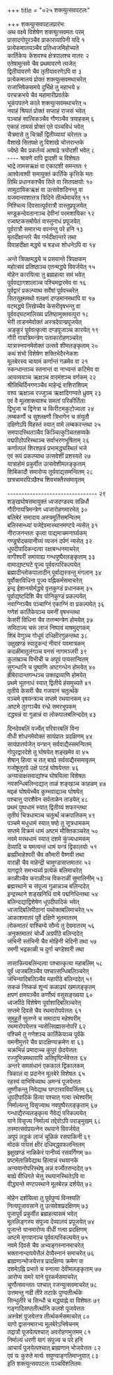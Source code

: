 +++
title = "०२५ शक्त्युत्सवपटलः"

+++
शक्त्युत्सवपटलप्रारंभः    
अथ वक्ष्ये विशेषेण शक्त्युत्सवमतः परम्  
प्रासादगोपुरञ्चैव प्राकारव्यापिनी यदि  १  
प्रत्येकमालयञ्चैव प्रतिध्वजमिहोच्यते  
कार्तिकेयः केशवश्च क्षेत्रपालश्च मातरः  २  
एतेषामुत्सवे चैव प्रथमावरणे त्यजेत्  
द्वितीयावरणे चैव तृतीयावरणेऽपि वा  ३  
प्रत्येकमालयं प्रोक्तं शक्त्युत्सवमथाचरेत्  
राजाभिषेकसमये दुर्भिक्षे तु महाभये  ४  
परचक्रभये चैव महामारीप्रवर्तके  
भूकंपपतने काले शक्त्युत्सवमथाचरेत्  ५  
नवाहं श्रियतं प्रोक्तं सप्ताहं राजसं भवेत्  
पञ्चाहं सात्विकञ्चैव गौणञ्चैव त्रयाहकम्  ६  
एकाहं तामसं प्रोक्तं एते पञ्चविधं भवेत्  
चैत्रमासे तु चित्रर्क्षे द्वितीय्यायां चरेत्ततः  ७  
वैशाखे सितपक्षे तु विशाखे चोत्तरान्तके  
ज्येष्ठे चैव प्रकर्तव्यं आषाढे त्रयोदशी भवेत्  ८  
---- श्रावणे वापि द्वादशी च विशेषतः  
भाद्रे तामसऋक्षं वा एकादशी समन्ततः  ९  
आश्वेत्वश्वी समायुक्तं कार्तिके कृत्तिके मतः  
तिथि प्रधानकश्चैव सिते वा सितपक्षयोः  १०  
सामुदायिकऋक्षं वा उत्सवेशदिनन्तु वा  
यजमानवशात्तत्र त्रिदिने तीर्त्थमाचरेत्  ११  
निश्चित्य दिवसात्पूर्वरात्रौ वास्तुप्रपूजयेत्  
मण्डूकन्देवतानाञ्च देवीनां परमशायिका  १२  
रज्वष्टकसमोपेतं वास्तुनाधं प्रपूजयेत्  
पूर्वरात्रौ समारभ्य वपनन्तु परे हनि  १३  
मृतदीक्षान्तरे चैव गर्भदीक्षान्तरे तथा  
विवाहदीक्षा मद्ध्ये च षडध्व शोधनेऽपि वा  १४  

अन्ते त्रिपक्षमद्ध्ये च प्रसवान्ते त्रिपक्षकम्  
महोत्सवं प्रतिष्ठाञ्च एतन्मद्ध्ये विवर्जयेत्  १५  
मोहेन कारयित्वा तु ब्रह्महत्या समं भवेत्  
पूर्ववद्यागशालाञ्च पश्चिमद्वारमेव वा  १६  
पूर्वद्वारं प्रकल्प्याथ सर्वेषां पूर्ववच्चरेत्  
सितसूक्ष्ममथो श्लक्ष्णं दण्डमानमथापि वा  १७  
पटमद्ध्ये लिखेच्चैव केसरीवृषभन्तु वा  
पूर्ववद्घटमालिख्य प्रतिष्ठामुक्तवत्पुरा  १८  
भेरी ताडनमेवोक्तं अस्त्रदेवान्प्रपूजयेत्  
अङ्कुरं पूर्ववत्कृत्वा दण्डपूजाञ्च कारयेत्  १९  
गौरी गायत्रिमन्त्रेण पताकारोहणञ्चरेत्  
यात्रास्नपनमेवोक्तं उत्सवे शीमलङ्कृताम्  २०  
कथं शंभो विशेषेण शक्तिभेदैरनेकशः  
मूलबेरस्य चायामं कर्णान्तं गळमेव वा  २१  
स्कन्धान्तञ्च स्तनान्तं वा नाभ्यन्तं कटिमेव वा  
आयव्ययञ्च ऋक्षञ्च वारमंशञ्च वर्णकम्  २२  
श्रीतिथिर्दिनगणञ्चैव माहेन्द्रं राशिराशिपम्  
वश्य ऋक्षञ्च रज्जुञ्च ऋक्षादिगण्यते ध्रुवम्  २३  
एवं वै मूलशक्त्याश्च समतां परिकीर्तिताः  
द्विभुजा च द्विनेत्रा च किरीटमकुटोज्वला  २४  
लम्बकर्णौ च सुश्लक्ष्णौ त्रिभागेन च संयुतौ  
दक्षिणेऽपि विहस्तं स्यात् वामे लम्बकरन्तथा  २५  
समपादस्थितञ्चैव किञ्चित्कुञ्चितसव्यके  
पद्मपीठोपरिस्थाञ्च सर्वाभरणभूषिताम्  २६  
कर्णात्पलं शिरश्छत्रं प्रभामद्ध्यस्थितं भजे  
एवं रूपं प्रकल्प्याथ उत्सवेशीं प्रशस्यते  २७  
यात्राहोमं प्रकुर्वीत उत्सवेशीमलङ्कृताम्  
शिबिकादौ समारोप्य तूर्यवाद्यसमन्वितम्  २८  
छत्रचामरपिञ्छैश्च शिवभक्तैस्समावृतम्  

--------------------------------  २९  
शङ्खघोषसमायुक्तं ध्वजदण्डस्य सन्निधौ  
गौरीगायत्रिमन्त्रेण ध्वजारोहणमारभेत्  ३०  
बलिबेरं समादाय अस्त्रमूर्तिसमन्वितम्  
बलिस्सन्ध्यां यजेद्देवमास्थानमण्टपे न्यसेत्  ३१  
नीराजनन्ततः कृत्वा पाद्यमाचमनार्घ्यकम्  
गण्डूषोदकपानीय्यं व्यजनं दर्पणं न्यसेत्  ३२  
धूपदीपादिकन्दत्वा रक्षाबन्धनमाचरेत्  
वागीश्वरीं समावाह्य गन्धपुष्पैरलङ्कृताम्  ३३  
वामाद्यष्टघटे पूज्य पूर्ववत्परिकल्पयेत्  
ब्रह्मादीन्लोकपालादीन् पूर्वाद्यस्त्रन्तु मंगलान्  ३४  
पूर्वोक्तविधिना पूज्य वह्निकर्मसमाचरेत्  
इन्द्र ईशानयोर्मद्ध्ये वृत्तकुण्डं प्रधानकम्  ३५  
पूर्वाद्यष्टदिशि चैव योनिकुण्डं प्रकल्पयेत्  
नवाग्निञ्चैव पञ्चाग्निं एकाग्निं वा प्रकल्पयेत्  ३६  
गणेशं कार्तिकेयञ्च यमनीं वृषभन्तथा  
केसरीं विधिना चैव तत्तन्मन्त्रेण होमयेत्  ३७  
समिदाज्य चरूं लाजं निष्पावं माषमुद्गकम्  
शिंबं वेणुञ्च गोधूमं दधिक्षीरगुळन्तथा  ३८  
उक्षुखण्डं स्वादुकन्दं नीवारं यवमात्रकम्  
कदळीमातुलंगञ्च पनसं नागमञ्जरी  ३९  
कुलाम्रञ्च विभीची च अपूपं पायसान्वितम्  
सुगन्धानि च पुष्पाणि अष्टगन्धेन होमयेत्  ४०  
ह्रीबेरादान्तगन्धञ्च उक्तद्रव्याणि होमयेत्  
प्रथमे भूतनाधं स्यात् द्वितीये हंसमुच्यते  ४१  
तृतीये केसरी चैव गजयानं चतुर्त्थके  
पञ्चमे वृषयन्त्रञ्च सप्तमे रथयानकम्  ४२  
अष्टमे तुरगञ्चैव रन्ध्रे समरभूपकम्  
दद्ध्यन्नं वा गुळान्नं वा लोकपालबलिन्ददेत्  ४३  

दिनदेवबलिं वर्ज्येत् परिवारबलिं विना  
वीधी शोधनमेवोक्तं सायंप्रातः प्रदक्षिणम्  ४४  
सायंप्रातर्यजेत् यन्त्रान् सर्ववाद्यैस्समन्वितम्  
गोपुरद्वारदेशे तु घोषयेत् शङ्खमेव वा  ४५  
शेषान् हित्वा च तत् बाह्ये सर्ववाद्यैस्समावृतम्  
गजोष्ट्रतुरग्रे उक्षे पटहं घोषयेत्ततः  ४६  
अन्यान्राक्षसवाद्यांश्च घोषयित्वा विशेषतः  
नवसन्धिबलिन्दद्यात् ताळं शङ्खञ्च काहळम्  ४७  
मद्दळं घोषयेच्चैव कुम्भवाद्यञ्च घोषयेत्  
पश्चात्तु पारशैवेन सर्वताळेन ताडयेत्  ४८  
प्रथमं पुष्पधामं स्यात् द्वितीय्यं शफरन्तथा  
तृतीयं चित्रधामञ्च चतुर्त्थं चक्रपातिकम्  ४९  
पञ्चमे मधुधामं स्यात् षष्ठे तु सूत्रधामकम्  
सप्तमे विक्रमं धामं अष्टमं मौक्तिकञ्चरेत्  ५०  
नवमे मरथधामं स्यात् दशमे कुंज्यधामकम्  
देव्यादि च यमत्यन्तं धामं यन्त्रं द्विकालयोः  ५१  
ब्राह्मीमाहेश्वरी चैव कौमारी वैष्णवी तथा  
वाराही चैव माहेन्द्री चामुण्डासप्तमातरः  ५२  
यागद्वारे समभ्यर्च्य प्रत्येकं बलिमाचरेत्  
काळीञ्चैव कराळीञ्च विकराळीं सुमालिनीम्  ५३  
ब्रह्मस्थाने च संपूज्य गुळान्नञ्च बलिन्ददेत्  
इन्द्रस्थाने शङ्खनिधिं वामे पद्मनिधिन्तथा  ५४  
बलिन्दद्याद्विशेषेण धूपदीपादिकं भवेत्  
ध्वजादिबलिपीठानां यथोक्तबलिमाचरेत्  ५५  
आकाशमातरं पूर्वे दक्षिणे भूतमातरम्  
लोकमातरं पाश्चिम्ये सौम्ये तु देवमातरम्  ५६  
अनुक्तमातरं चोर्ध्वे अग्रपीठे बलिन्ददेत्  
जंभिनी स्तंभिनी चैव मोहिनी भेदिनी तथा  ५७  
रमणी भद्रकाळी च दुर्गा चण्डेश्वरी तथा  

तासान्नित्यबलिन्दत्वा पश्चात्कृत्वा महाबलिम्  ५८  
पूर्वं ध्वजबलिञ्चैव पश्चात्सन्धिबलिञ्चरेत्  
जंभिन्यादिबलिञ्चैव महापीठे बलिन्ददेत्  ५९  
सकळं निष्कळं शून्यं कळाढ्यं खमलङ्कृतम्  
क्षपणं क्षमयञ्चैव कर्णोष्यं वसुसङ्ख्यया  ६०  
ध्वजपीठे विशेषेण पूर्वाशादिबलिञ्चरेत्  
सप्तमे दिवसे चैव रथमारोपयेत्ततः  ६१  
सुमुहूर्ते सुलग्ने च समादाय महेश्वरीम्  
रथमारोपयेत्तत्र न्यसेत्सिह्मासनोपरि  ६२  
पश्चिमे तु गणेशञ्च कार्तिकेयञ्च पूर्वके  
यमनीमुत्तरे चैव प्रादक्षिण्यक्रमेण वा  ६३  
चक्रभिन्नं प्रमादाच्च कुपुरं छेदयेत्ततः  
रज्जुभिन्नमथावापि अतिवृष्टिर्भवेत्ततः  ६४  
अन्तरे समसंधानं एककालं द्विकालकम्  
त्रिकालं वा प्रदानेन मूलबेरे विशेषतः  ६५  
रहस्यं वाभिषिच्याथ अमन्त्रं पूजयेत्ततः  
तूष्णीकन्तु निवेद्याथ घण्टारवविवर्जितम्  ६६  
धूपदीपादिकं हित्वा पश्चात् गत्वा रथेश्वरीम्  
निर्माल्यन्तु विसृज्याथ नवपुष्पैरलङ्कृताम्  ६७  
गन्धाद्यैरप्यलङ्कृत्य नैवेद्यं परिकल्पयेत्  
याने विसृज्य निर्माल्यं तद्देवोऽपि पराङ्मुखम्  ६८  
तस्मात्सर्वप्रयत्नेन रथयाने विवर्जयेत्  
अपूपं लड्डुकं लाजं चूळिकं रसपाकिनी  ६९  
मोदकं पायसं क्षीरं दधिमद्ध्वफलन्तिलम्  
इक्षुखण्डं नाळिकेरं पानीय्यं रसवर्गिणम्  ७०  
प्रष्टमेतान्निवेद्याथ हित्वान्नं रथयानके  
अन्ययानोपरिस्थेषु अन्नं वर्ज्येतरान्ददेत्  ७१  
बाह्ये वीधिगते चेत्तु रथयानस्थितेऽपि वा  
वीद्ध्यन्ते मण्टपस्थाने मूलबेरन्न दर्शयेत्  ७२  

मोहेन दर्शयित्वा तु पूर्वपुण्यं विनश्यति  
नित्यपूजावसाने तु उत्सवेशप्रदक्षिणम्  ७३  
पूजापूर्वं प्रकुर्वीत ब्रह्महत्यासमं भवेत्  
मूललिङ्गस्य संपूज्य देव्यालयं प्रपूजयेत्  ७४  
पूजान्ते यानमारोप्य वीधीं गत्वा प्रदक्षिणम्  
अष्टमे मृगयानञ्च पूर्ववत्परिकल्पयेत्  ७५  
नवमे दिवसे चैव अभ्यङ्गस्नानमाचरेत्  
भक्तानान्दापयेत्तैलं देव्यैस्नानं समाचरेत्  ७६  
ब्राह्मणान्भोजयेत्तत्र प्रादक्षिण्य क्रमेण वा  
दशमेऽह्नि प्रभाते च स्नात्वा देवीमलङ्कृताम्  ७७  
आरोप्य समरे याने पूरकर्मसमाचरेत्  
चूर्णोत्सवन्ततः पश्चात् रजन्युत्सवमाचरेत्  ७८  
उत्तमन्तु नदी तीरे तटाके पुण्यतीर्त्थके  
सिन्धुतीरे च सिन्धौ च मद्ध्याह्ने वा विशेषतः  ७९  
गङ्गादिसप्ततीर्त्थानि कलशे पूजयेत्ततः  
अस्त्रेशं पूजयेत्तत्र तीर्त्थकर्मसमाचरेत्  ८०  
यागो द्वासनमारभ्य मूलबेरेऽभिषेचनम्  
तद्रात्रौ पूजयेत्पश्चात् अवरोहणमुत्तमम्  ८१  
निर्माल्यं धरणी यागं संपूज्य च परे हनि  
आचार्यं पूजयेत्पश्चात् ब्राह्मणान् भोजयेत्ततः  ८२  
एवं यः कुरुते मर्त्यः सपुण्याङ्गतिमाप्नुयात्  ८३  
इति शक्त्युत्सवपटलः पञ्चविंशतितमः  
